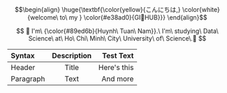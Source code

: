 $$\begin{align}
\huge{\textbf{\color{yellow}{こんにちは,} \color{white}{welcome\ to\ my } \color{#e38ad0}{GI🐥HUB}}}
\end{align}$$

$$
🎄 I'm\ {\color{#89ed6b}{Huynh\ Tuan\ Nam}}.\ I'm\ studying\ Data\ Science\ at\ Ho\ Chi\ Minh\ City\ University\ of\ Science\.🎄
$$

| Syntax      | Description | Test Text     |
| :---        |    :----:   |          ---: |
| Header      | Title       | Here's this   |
| Paragraph   | Text        | And more      |

